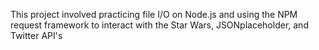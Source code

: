 This project involved practicing file I/O on Node.js and using the NPM request framework to interact with the Star Wars, JSONplaceholder, and Twitter API's
